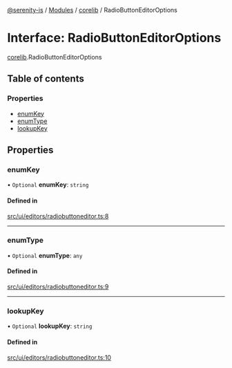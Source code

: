 [@serenity-is](../README.md) / [Modules](../modules.md) / [corelib](../modules/corelib.md) / RadioButtonEditorOptions

# Interface: RadioButtonEditorOptions

[corelib](../modules/corelib.md).RadioButtonEditorOptions

## Table of contents

### Properties

- [enumKey](corelib.RadioButtonEditorOptions.md#enumkey)
- [enumType](corelib.RadioButtonEditorOptions.md#enumtype)
- [lookupKey](corelib.RadioButtonEditorOptions.md#lookupkey)

## Properties

### enumKey

• `Optional` **enumKey**: `string`

#### Defined in

[src/ui/editors/radiobuttoneditor.ts:8](https://github.com/serenity-is/serenity/blob/master/packages/corelib/src/ui/editors/radiobuttoneditor.ts#line&#x3D;8)

___

### enumType

• `Optional` **enumType**: `any`

#### Defined in

[src/ui/editors/radiobuttoneditor.ts:9](https://github.com/serenity-is/serenity/blob/master/packages/corelib/src/ui/editors/radiobuttoneditor.ts#line&#x3D;9)

___

### lookupKey

• `Optional` **lookupKey**: `string`

#### Defined in

[src/ui/editors/radiobuttoneditor.ts:10](https://github.com/serenity-is/serenity/blob/master/packages/corelib/src/ui/editors/radiobuttoneditor.ts#line&#x3D;10)
